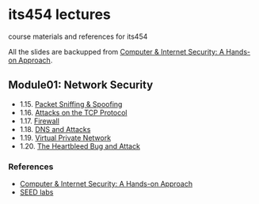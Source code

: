 # its454 lectures
course materials and references for its454

All the slides are backupped from [Computer & Internet Security: A Hands-on Approach](https://www.handsonsecurity.net).

## Module01: Network Security
* 1.15. [Packet Sniffing & Spoofing](./slides/15_Packet_Sniffing_Spoofing.pdf)
* 1.16. [Attacks on the TCP Protocol](./slides/16_TCP_Attack.pdf)
* 1.17. [Firewall](./slides/17_Firewalls.pdf)
* 1.18. [DNS and Attacks](./slides/18_DNS_Attacks.pdf)
* 1.19. [Virtual Private Network](./slides/19_VPN.pdf)
* 1.20. [The Heartbleed Bug and Attack](./slides/20_Heartbleed.pdf)

### References
* [Computer & Internet Security: A Hands-on Approach](https://www.handsonsecurity.net)
* [SEED labs](https://seedsecuritylabs.org/)